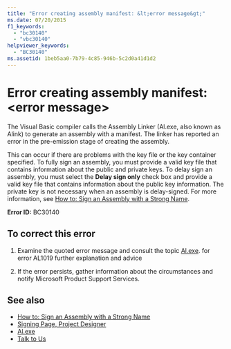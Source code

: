 ```yaml
---
title: "Error creating assembly manifest: &lt;error message&gt;"
ms.date: 07/20/2015
f1_keywords: 
  - "bc30140"
  - "vbc30140"
helpviewer_keywords: 
  - "BC30140"
ms.assetid: 1beb5aa0-7b79-4c85-946b-5c2d0a41d1d2
---
```

# Error creating assembly manifest: &lt;error message&gt;
The Visual Basic compiler calls the Assembly Linker (Al.exe, also known as Alink) to generate an assembly with a manifest. The linker has reported an error in the pre-emission stage of creating the assembly.  
  
 This can occur if there are problems with the key file or the key container specified. To fully sign an assembly, you must provide a valid key file that contains information about the public and private keys. To delay sign an assembly, you must select the **Delay sign only** check box and provide a valid key file that contains information about the public key information. The private key is not necessary when an assembly is delay-signed. For more information, see [How to: Sign an Assembly with a Strong Name](../../../framework/app-domains/how-to-sign-an-assembly-with-a-strong-name.md).  
  
 **Error ID:** BC30140  
  
## To correct this error  
  
1.  Examine the quoted error message and consult the topic [Al.exe](../../../framework/tools/al-exe-assembly-linker.md). for error AL1019 further explanation and advice  
  
2.  If the error persists, gather information about the circumstances and notify Microsoft Product Support Services.  
  
## See also
- [How to: Sign an Assembly with a Strong Name](../../../framework/app-domains/how-to-sign-an-assembly-with-a-strong-name.md)
- [Signing Page, Project Designer](/visualstudio/ide/reference/signing-page-project-designer)
- [Al.exe](../../../framework/tools/al-exe-assembly-linker.md)
- [Talk to Us](/visualstudio/ide/talk-to-us)
